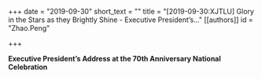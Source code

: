 +++
date = "2019-09-30"
short_text = ""
title = "[2019-09-30:XJTLU] Glory in the Stars as they Brightly Shine - ​Executive President’s&#8230;"
[[authors]]
    id = "Zhao.Peng"

+++

<p><strong>Executive President’s Address at the 70th Anniversary National Celebration
